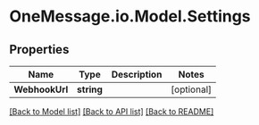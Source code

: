 # OneMessage.io.Model.Settings

## Properties

Name | Type | Description | Notes
------------ | ------------- | ------------- | -------------
**WebhookUrl** | **string** |  | [optional] 

[[Back to Model list]](../README.md#documentation-for-models) [[Back to API list]](../README.md#documentation-for-api-endpoints) [[Back to README]](../README.md)

